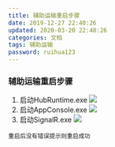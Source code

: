 ```yaml
---
title: 辅助运输重启步骤
date: 2019-12-27 22:40:26
updated: 2020-03-20 22:40:26
categories: 文档
tags: 辅助运输
password: ruihua123
---
```

### 辅助运输重启步骤

1. 启动HubRuntime.exe
![](HubRuntime.jpg)
2. 启动AppConsole.exe
![](AppConsole.jpg)
3. 启动SignalR.exe
![](SignalR.jpg)

```
重启后没有错误提示则重启成功
```